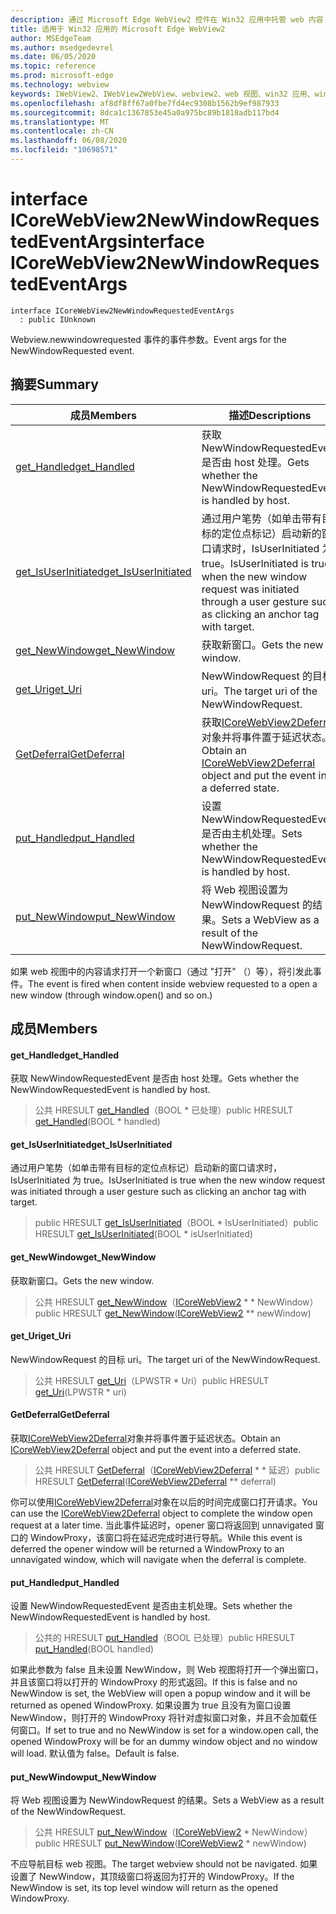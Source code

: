 ```yaml
---
description: 通过 Microsoft Edge WebView2 控件在 Win32 应用中托管 web 内容
title: 适用于 Win32 应用的 Microsoft Edge WebView2
author: MSEdgeTeam
ms.author: msedgedevrel
ms.date: 06/05/2020
ms.topic: reference
ms.prod: microsoft-edge
ms.technology: webview
keywords: IWebView2、IWebView2WebView、webview2、web 视图、win32 应用、win32、edge、ICoreWebView2、ICoreWebView2Controller、浏览器控件、边缘 html
ms.openlocfilehash: af8df8ff67a0fbe7fd4ec9308b1562b9ef987933
ms.sourcegitcommit: 8dca1c1367853e45a0a975bc89b1818adb117bd4
ms.translationtype: MT
ms.contentlocale: zh-CN
ms.lasthandoff: 06/08/2020
ms.locfileid: "10698571"
---
```

# <span data-ttu-id="0f5c8-104">interface ICoreWebView2NewWindowRequestedEventArgs</span><span class="sxs-lookup"><span data-stu-id="0f5c8-104">interface ICoreWebView2NewWindowRequestedEventArgs</span></span> 

```
interface ICoreWebView2NewWindowRequestedEventArgs
  : public IUnknown
```

<span data-ttu-id="0f5c8-105">Webview.newwindowrequested 事件的事件参数。</span><span class="sxs-lookup"><span data-stu-id="0f5c8-105">Event args for the NewWindowRequested event.</span></span>

## <span data-ttu-id="0f5c8-106">摘要</span><span class="sxs-lookup"><span data-stu-id="0f5c8-106">Summary</span></span>

 <span data-ttu-id="0f5c8-107">成员</span><span class="sxs-lookup"><span data-stu-id="0f5c8-107">Members</span></span>                        | <span data-ttu-id="0f5c8-108">描述</span><span class="sxs-lookup"><span data-stu-id="0f5c8-108">Descriptions</span></span>
--------------------------------|---------------------------------------------
[<span data-ttu-id="0f5c8-109">get_Handled</span><span class="sxs-lookup"><span data-stu-id="0f5c8-109">get_Handled</span></span>](#get_handled) | <span data-ttu-id="0f5c8-110">获取 NewWindowRequestedEvent 是否由 host 处理。</span><span class="sxs-lookup"><span data-stu-id="0f5c8-110">Gets whether the NewWindowRequestedEvent is handled by host.</span></span>
[<span data-ttu-id="0f5c8-111">get_IsUserInitiated</span><span class="sxs-lookup"><span data-stu-id="0f5c8-111">get_IsUserInitiated</span></span>](#get_isuserinitiated) | <span data-ttu-id="0f5c8-112">通过用户笔势（如单击带有目标的定位点标记）启动新的窗口请求时，IsUserInitiated 为 true。</span><span class="sxs-lookup"><span data-stu-id="0f5c8-112">IsUserInitiated is true when the new window request was initiated through a user gesture such as clicking an anchor tag with target.</span></span>
[<span data-ttu-id="0f5c8-113">get_NewWindow</span><span class="sxs-lookup"><span data-stu-id="0f5c8-113">get_NewWindow</span></span>](#get_newwindow) | <span data-ttu-id="0f5c8-114">获取新窗口。</span><span class="sxs-lookup"><span data-stu-id="0f5c8-114">Gets the new window.</span></span>
[<span data-ttu-id="0f5c8-115">get_Uri</span><span class="sxs-lookup"><span data-stu-id="0f5c8-115">get_Uri</span></span>](#get_uri) | <span data-ttu-id="0f5c8-116">NewWindowRequest 的目标 uri。</span><span class="sxs-lookup"><span data-stu-id="0f5c8-116">The target uri of the NewWindowRequest.</span></span>
[<span data-ttu-id="0f5c8-117">GetDeferral</span><span class="sxs-lookup"><span data-stu-id="0f5c8-117">GetDeferral</span></span>](#getdeferral) | <span data-ttu-id="0f5c8-118">获取[ICoreWebView2Deferral](icorewebview2deferral.md)对象并将事件置于延迟状态。</span><span class="sxs-lookup"><span data-stu-id="0f5c8-118">Obtain an [ICoreWebView2Deferral](icorewebview2deferral.md) object and put the event into a deferred state.</span></span>
[<span data-ttu-id="0f5c8-119">put_Handled</span><span class="sxs-lookup"><span data-stu-id="0f5c8-119">put_Handled</span></span>](#put_handled) | <span data-ttu-id="0f5c8-120">设置 NewWindowRequestedEvent 是否由主机处理。</span><span class="sxs-lookup"><span data-stu-id="0f5c8-120">Sets whether the NewWindowRequestedEvent is handled by host.</span></span>
[<span data-ttu-id="0f5c8-121">put_NewWindow</span><span class="sxs-lookup"><span data-stu-id="0f5c8-121">put_NewWindow</span></span>](#put_newwindow) | <span data-ttu-id="0f5c8-122">将 Web 视图设置为 NewWindowRequest 的结果。</span><span class="sxs-lookup"><span data-stu-id="0f5c8-122">Sets a WebView as a result of the NewWindowRequest.</span></span>

<span data-ttu-id="0f5c8-123">如果 web 视图中的内容请求打开一个新窗口（通过 "打开" （）等），将引发此事件。</span><span class="sxs-lookup"><span data-stu-id="0f5c8-123">The event is fired when content inside webview requested to a open a new window (through window.open() and so on.)</span></span>

## <span data-ttu-id="0f5c8-124">成员</span><span class="sxs-lookup"><span data-stu-id="0f5c8-124">Members</span></span>

#### <span data-ttu-id="0f5c8-125">get_Handled</span><span class="sxs-lookup"><span data-stu-id="0f5c8-125">get_Handled</span></span> 

<span data-ttu-id="0f5c8-126">获取 NewWindowRequestedEvent 是否由 host 处理。</span><span class="sxs-lookup"><span data-stu-id="0f5c8-126">Gets whether the NewWindowRequestedEvent is handled by host.</span></span>

> <span data-ttu-id="0f5c8-127">公共 HRESULT [get_Handled](#get_handled)（BOOL \* 已处理）</span><span class="sxs-lookup"><span data-stu-id="0f5c8-127">public HRESULT [get_Handled](#get_handled)(BOOL \* handled)</span></span>

#### <span data-ttu-id="0f5c8-128">get_IsUserInitiated</span><span class="sxs-lookup"><span data-stu-id="0f5c8-128">get_IsUserInitiated</span></span> 

<span data-ttu-id="0f5c8-129">通过用户笔势（如单击带有目标的定位点标记）启动新的窗口请求时，IsUserInitiated 为 true。</span><span class="sxs-lookup"><span data-stu-id="0f5c8-129">IsUserInitiated is true when the new window request was initiated through a user gesture such as clicking an anchor tag with target.</span></span>

> <span data-ttu-id="0f5c8-130">public HRESULT [get_IsUserInitiated](#get_isuserinitiated)（BOOL \* IsUserInitiated）</span><span class="sxs-lookup"><span data-stu-id="0f5c8-130">public HRESULT [get_IsUserInitiated](#get_isuserinitiated)(BOOL \* isUserInitiated)</span></span>

#### <span data-ttu-id="0f5c8-131">get_NewWindow</span><span class="sxs-lookup"><span data-stu-id="0f5c8-131">get_NewWindow</span></span> 

<span data-ttu-id="0f5c8-132">获取新窗口。</span><span class="sxs-lookup"><span data-stu-id="0f5c8-132">Gets the new window.</span></span>

> <span data-ttu-id="0f5c8-133">公共 HRESULT [get_NewWindow](#get_newwindow)（[ICoreWebView2](icorewebview2.md) \* \* NewWindow）</span><span class="sxs-lookup"><span data-stu-id="0f5c8-133">public HRESULT [get_NewWindow](#get_newwindow)([ICoreWebView2](icorewebview2.md) \*\* newWindow)</span></span>

#### <span data-ttu-id="0f5c8-134">get_Uri</span><span class="sxs-lookup"><span data-stu-id="0f5c8-134">get_Uri</span></span> 

<span data-ttu-id="0f5c8-135">NewWindowRequest 的目标 uri。</span><span class="sxs-lookup"><span data-stu-id="0f5c8-135">The target uri of the NewWindowRequest.</span></span>

> <span data-ttu-id="0f5c8-136">公共 HRESULT [get_Uri](#get_uri)（LPWSTR \* Uri）</span><span class="sxs-lookup"><span data-stu-id="0f5c8-136">public HRESULT [get_Uri](#get_uri)(LPWSTR \* uri)</span></span>

#### <span data-ttu-id="0f5c8-137">GetDeferral</span><span class="sxs-lookup"><span data-stu-id="0f5c8-137">GetDeferral</span></span> 

<span data-ttu-id="0f5c8-138">获取[ICoreWebView2Deferral](icorewebview2deferral.md)对象并将事件置于延迟状态。</span><span class="sxs-lookup"><span data-stu-id="0f5c8-138">Obtain an [ICoreWebView2Deferral](icorewebview2deferral.md) object and put the event into a deferred state.</span></span>

> <span data-ttu-id="0f5c8-139">公共 HRESULT [GetDeferral](#getdeferral)（[ICoreWebView2Deferral](icorewebview2deferral.md) \* \* 延迟）</span><span class="sxs-lookup"><span data-stu-id="0f5c8-139">public HRESULT [GetDeferral](#getdeferral)([ICoreWebView2Deferral](icorewebview2deferral.md) \*\* deferral)</span></span>

<span data-ttu-id="0f5c8-140">你可以使用[ICoreWebView2Deferral](icorewebview2deferral.md)对象在以后的时间完成窗口打开请求。</span><span class="sxs-lookup"><span data-stu-id="0f5c8-140">You can use the [ICoreWebView2Deferral](icorewebview2deferral.md) object to complete the window open request at a later time.</span></span> <span data-ttu-id="0f5c8-141">当此事件延迟时，opener 窗口将返回到 unnavigated 窗口的 WindowProxy，该窗口将在延迟完成时进行导航。</span><span class="sxs-lookup"><span data-stu-id="0f5c8-141">While this event is deferred the opener window will be returned a WindowProxy to an unnavigated window, which will navigate when the deferral is complete.</span></span>

#### <span data-ttu-id="0f5c8-142">put_Handled</span><span class="sxs-lookup"><span data-stu-id="0f5c8-142">put_Handled</span></span> 

<span data-ttu-id="0f5c8-143">设置 NewWindowRequestedEvent 是否由主机处理。</span><span class="sxs-lookup"><span data-stu-id="0f5c8-143">Sets whether the NewWindowRequestedEvent is handled by host.</span></span>

> <span data-ttu-id="0f5c8-144">公共的 HRESULT [put_Handled](#put_handled)（BOOL 已处理）</span><span class="sxs-lookup"><span data-stu-id="0f5c8-144">public HRESULT [put_Handled](#put_handled)(BOOL handled)</span></span>

<span data-ttu-id="0f5c8-145">如果此参数为 false 且未设置 NewWindow，则 Web 视图将打开一个弹出窗口，并且该窗口将以打开的 WindowProxy 的形式返回。</span><span class="sxs-lookup"><span data-stu-id="0f5c8-145">If this is false and no NewWindow is set, the WebView will open a popup window and it will be returned as opened WindowProxy.</span></span> <span data-ttu-id="0f5c8-146">如果设置为 true 且没有为窗口设置 NewWindow，则打开的 WindowProxy 将针对虚拟窗口对象，并且不会加载任何窗口。</span><span class="sxs-lookup"><span data-stu-id="0f5c8-146">If set to true and no NewWindow is set for a window.open call, the opened WindowProxy will be for an dummy window object and no window will load.</span></span> <span data-ttu-id="0f5c8-147">默认值为 false。</span><span class="sxs-lookup"><span data-stu-id="0f5c8-147">Default is false.</span></span>

#### <span data-ttu-id="0f5c8-148">put_NewWindow</span><span class="sxs-lookup"><span data-stu-id="0f5c8-148">put_NewWindow</span></span> 

<span data-ttu-id="0f5c8-149">将 Web 视图设置为 NewWindowRequest 的结果。</span><span class="sxs-lookup"><span data-stu-id="0f5c8-149">Sets a WebView as a result of the NewWindowRequest.</span></span>

> <span data-ttu-id="0f5c8-150">公共 HRESULT [put_NewWindow](#put_newwindow)（[ICoreWebView2](icorewebview2.md) \* NewWindow）</span><span class="sxs-lookup"><span data-stu-id="0f5c8-150">public HRESULT [put_NewWindow](#put_newwindow)([ICoreWebView2](icorewebview2.md) \* newWindow)</span></span>

<span data-ttu-id="0f5c8-151">不应导航目标 web 视图。</span><span class="sxs-lookup"><span data-stu-id="0f5c8-151">The target webview should not be navigated.</span></span> <span data-ttu-id="0f5c8-152">如果设置了 NewWindow，其顶级窗口将返回为打开的 WindowProxy。</span><span class="sxs-lookup"><span data-stu-id="0f5c8-152">If the NewWindow is set, its top level window will return as the opened WindowProxy.</span></span>

